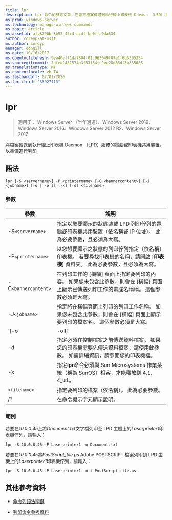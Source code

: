 ```yaml
---
title: lpr
description: Lpr 命令的參考文章，它會將檔案傳送到執行線上印表機 Daemon （LPD）服務的電腦或印表機共用裝置，以準備進行列印。
ms.prod: windows-server
ms.technology: manage-windows-commands
ms.topic: article
ms.assetid: afc8790b-8b52-45c4-acdf-be0ffa9da534
author: coreyp-at-msft
ms.author: coreyp
manager: dongill
ms.date: 10/16/2017
ms.openlocfilehash: 9ea40ef71da7804f01c963049f07e1f6b5395354
ms.sourcegitcommit: 2afed2461574a3f53f84fc9ec28d86df3b335685
ms.translationtype: MT
ms.contentlocale: zh-TW
ms.lasthandoff: 07/02/2020
ms.locfileid: "85927113"
---
```

# <a name="lpr"></a>lpr

> 適用于： Windows Server （半年通道）、Windows Server 2019、Windows Server 2016、Windows Server 2012 R2、Windows Server 2012

將檔案傳送到執行線上印表機 Daemon （LPD）服務的電腦或印表機共用裝置，以準備進行列印。

## <a name="syntax"></a>語法

```
lpr [-S <servername>] -P <printername> [-C <bannercontent>] [-J <jobname>] [-o | -o l] [-x] [-d] <filename>
```

### <a name="parameters"></a>參數

| 參數 | 說明 |
| --------- | ----------- |
| -S`<servername>` | 指定以您要顯示的狀態裝載 LPD 列印佇列的電腦或印表機共用裝置（依名稱或 IP 位址）。  此為必要參數，且必須為大寫。 |
| -P`<printername> `| 以您想要顯示之狀態的列印佇列指定（依名稱）印表機。 若要尋找印表機的名稱，請開啟 [**印表機**] 資料夾。 此為必要參數，且必須為大寫。 |
| -C`<bannercontent>` | 在列印工作的 [橫幅] 頁面上指定要列印的內容。 如果您未包含此參數，則會在 [橫幅] 頁面上顯示已傳送列印工作的電腦名稱稱。 這個參數必須是大寫。 |
| -J`<jobname>` | 指定將在橫幅頁面上列印的列印工作名稱。 如果您未包含此參數，則會在 [橫幅] 頁面上顯示要列印的檔案名。 這個參數必須是大寫。 |
| `[-o | -o l]` | 指定您要列印的檔案類型。 參數 **-o**指定您要列印文字檔。 參數 **-o l**指定您要列印二進位檔案（例如，PostScript 檔案）。 |
| -d | 指定必須在控制檔案之前傳送資料檔案。 如果您的印表機需要先傳送資料檔案，請使用此參數。 如需詳細資訊，請參閱您的印表機檔。 |
| -X | 指定**lpr**命令必須與 Sun Microsystems 作業系統（稱為 SunOS）相容，才能釋放到 4.1. 4_u1。 |
| `<filename>` | 指定要列印的檔案（依名稱）。 此為必要參數。 |
| /? | 在命令提示字元顯示說明。 |

### <a name="examples"></a>範例

若要在*10.0.0.45*上將*Document.txt*文字檔列印至 LPD 主機上的*Laserprinter1*印表機佇列，請輸入：

```
lpr -S 10.0.0.45 -P Laserprinter1 -o Document.txt
```

若要在*10.0.0.45*將*PostScript_file ps* Adobe POSTSCRIPT 檔案列印到 LPD 主機上的*Laserprinter1*印表機佇列，請輸入：

```
lpr -S 10.0.0.45 -P Laserprinter1 -o l PostScript_file.ps
```

## <a name="additional-references"></a>其他參考資料

- [命令列語法關鍵](command-line-syntax-key.md)

- [列印命令參考資料](print-command-reference.md)
